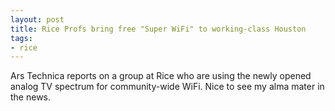 ```yaml
---
layout: post
title: Rice Profs bring free "Super WiFi" to working-class Houston
tags:
- rice
---
```

Ars Technica reports on a group at Rice who are using the newly opened analog TV spectrum for community-wide WiFi. Nice to see my alma mater in the news.
